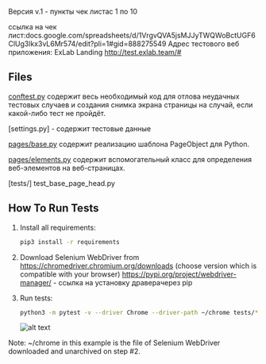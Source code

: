 Версия v.1 - пункты чек листас 1 по 10

ссылка на чек лист:docs.google.com/spreadsheets/d/1VrgvQVA5jsMJJyTWQWoBctUGF6ClUg3lkx3vL6Mr574/edit?pli=1#gid=888275549
Адрес тестового веб приложения: ExLab Landing http://test.exlab.team/#

Files
-----

[conftest.py](conftest.py) содержит весь необходимый код для отлова неудачных тестовых случаев и создания снимка экрана
страницы на случай, если какой-либо тест не пройдёт.

[settings.py] - содержит тестовые данные

[pages/base.py](pages/base.py) содержит реализацию шаблона PageObject для Python.

[pages/elements.py](pages/elements.py) содержит вспомогательный класс для определения веб-элементов на веб-страницах.

[tests/]
test_base_page_head.py


How To Run Tests
----------------

1) Install all requirements:

    ```bash
    pip3 install -r requirements
    ```

2) Download Selenium WebDriver from https://chromedriver.chromium.org/downloads (choose version which is compatible with your browser)
https://pypi.org/project/webdriver-manager/ - ссылка на установку  драверачерез pip
3) Run tests:

    ```bash
    python3 -m pytest -v --driver Chrome --driver-path ~/chrome tests/*
    ```

   ![alt text](example.png)

Note:
~/chrome in this example is the file of Selenium WebDriver downloaded and unarchived on step #2.
